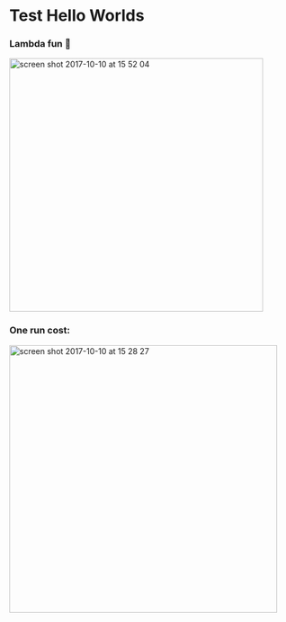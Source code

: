 # Test Hello Worlds
### Lambda fun :tada:


<img width="451" alt="screen shot 2017-10-10 at 15 52 04" src="https://user-images.githubusercontent.com/23168778/31394526-73c0f05e-add6-11e7-9cbb-2d398f0dd8d8.png">

### One run cost:


<img width="476" alt="screen shot 2017-10-10 at 15 28 27" src="https://user-images.githubusercontent.com/23168778/31394572-89a4ae4c-add6-11e7-9fd0-2dddc8b8402c.png">
